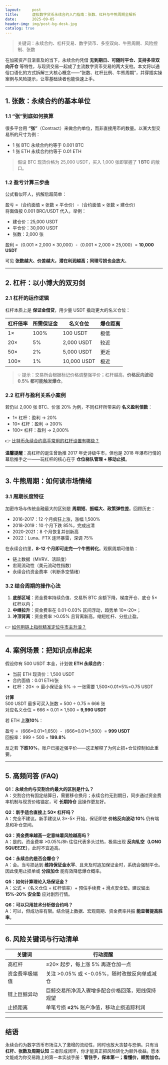 ```yaml
---
layout:     post
title:      虚拟数字货币永续合约入门指南：张数、杠杆与牛熊周期全解析
date:       2025-09-05
header-img: img/post-bg-desk.jpg
catalog: true
---
```


> 关键词：永续合约、杠杆交易、数字货币、多空双向、牛熊周期、风险控制、张数

在加密资产日渐普及的当下，永续合约凭借 **无到期日、可随时平仓、支持多空双向开仓** 等特性，与现货交易一起成了主流数字货币交易的两大支柱。本文将以通俗口语化的方式拆解三大核心概念——“张数、杠杆比例、牛熊周期”，并穿插实操案例与风险提示，让零基础读者也能快速上手。

---

## 1. 张数：永续合约的基本单位

### 1.1 “张”到底如何换算
很多平台用 **“张”**（Contract）来做合约单位，而非直接用币的数量。以某大型交易所的尺寸为例：

- 1 张 BTC 永续合约约等于 0.001 BTC  
- 1 张 ETH 永续合约约等于 0.01 ETH  

> 假设 BTC 现货价格为 25,000 USDT，买入 1,000 张即掌握了 **1 BTC** 的敞口。

### 1.2 盈亏计算三步曲
公式看似吓人，拆解后超简单：

盈亏 =（合约面值 × 张数 × 平仓价）-（合约面值 × 张数 × 建仓价）  
将面值按 0.001 BRC/USDT 代入，举例：

- 建仓价：25,000 USDT  
- 平仓价：30,000 USDT  
- 张数：2,000 张  

盈利 =（0.001 × 2,000 × 30,000）-（0.001 × 2,000 × 25,000）= **10,000 USDT**  

可见 **张数越大、价差越大，潜在利润越高；同理亏损也会放大**。

---

## 2. 杠杆：以小博大的双刃剑

### 2.1 杠杆的运作逻辑
杠杆本质上是 **保证金借贷**，用少量 USDT 撬动更大的名义仓位：

| 杠杆倍率 | 所需保证金 | 名义仓位 | 爆仓距离 |
|----------|------------|----------|----------|
| 1×       | 100%       | 100 USDT | 极低     |
| 20×      | 5%         | 2,000 USDT | 较近     |
| 50×      | 2%         | 5,000 USDT | 更近     |
| 100×     | 1%         | 10,000 USDT | 极近     |

> 💡 提示：交易所会根据标记价格调整强平价；杠杆越高，**价格反向波动 0.5% 都可能触发爆仓**。

### 2.2 杠杆与盈利关系小案例
若仍以 2,000 张 BTC、价涨 20% 为例，不同杠杆所带来的 **名义盈利倍数**：

- 1× 杠杆：盈利 → 20%  
- 10× 杠杆：盈利 → 200%  
- 100× 杠杆：盈利 → 2,000%  

👉 [比特币永续合约高手常用的杠杆设置有哪些？](https://okxdog.com/)

**温馨提醒**：高杠杆的诞生曾助推 2017 年史诗级牛市，但也是 2018 年瀑布行情的幕后推手之一——玩杠杆的核心在于 **仓位梯队管理 + 移动止损**。

---

## 3. 牛熊周期：如何读市场情绪

### 3.1 周期长度特征
加密市场与传统金融最大的区别是 **周期短、振幅大、政策弹性差**。回顾历史：

- 2016-2017：12 个月疯狂上涨，涨幅 1,500%  
- 2018-2019：10 个月下跌 85%，完成出清  
- 2020-2021：8 个月恢复并创新高  
- 2022：Luna、FTX 连环暴雷，深调 75%  

在永续合约里，**8-12 个月即可走完一个牛熊转化**。观察周期可借助：

- 链上数据（MVRV、活跃度）
- 宏观流动性（美元流动性指数）
- 永续合约资金费率（判断多空情绪）

### 3.2 结合周期的操作心法
1. **底部区域**：资金费率持续负值、交易所 BTC 余额下降，梯度开仓、底仓 5× 杠杆以内；  
2. **中继拉升**：资金费率在 0.01-0.03% 区间浮动，趋势单 10×-20×；  
3. **冲顶背离**：资金费率 >0.05% 且背离新高，缩短杠杆、分批止盈。  

👉 [如何用链上指标精准定位牛市主升浪？](https://okxdog.com/)

---

## 4. 案例场景：把知识点串起来

假设你有 500 USDT 本金，计划做 **ETH 永续合约**：

- 当前 ETH 现货价：1,500 USDT  
- 合约面值：0.01 ETH/张  
- 杠杆：20× → 最小保证金 5% → 一张需要 1,500×0.01×5%=0.75 USDT  

**计算**  
500 USDT 最多可买入张数 = 500 ÷ 0.75 ≈ 666 张  
对应名义仓位 = 666 × 0.01 × 1,500 = **9,990 USDT**  

若 ETH **上涨10%**：

盈亏 =（666×0.01×1,650）-（666×0.01×1,500）= **999 USDT**  
回报率：999 ÷ 500 = **199.8%**

反之若 **下跌10%**，账户已接近强平价——这正解释了为何止损+仓位控制如此重要。

---

## 5. 高频问答 (FAQ)

**Q1：永续合约与交割合约最大的区别是什么？**  
A：交割合约有固定结算日，需要移仓换月；永续合约无到期日，同步通过资金费率机制与现货价格锚定，可 **长期持仓** 且操作更友好。

**Q2：新手适合直接上 50× 杠杆吗？**  
A：完全不建议。新手建议从 3×-5× 开始，保证即使 **价格反向波动 10%** 仍有喘息和补仓空间。

**Q3：资金费率越高一定意味着风险越高吗？**  
A：是的。资金费率 >0.05%/8h 往往代表多头过热，极易出现 **反向轧空（LONG SQUEEZE）**，此时不宜追高。

**Q4：永续合约是否会爆仓？**  
A：会。当亏损达到 **维持保证金水平**、且未及时追加保证金时，系统会强制平仓。因此使用止损单或 **分段加仓** 能有效降低爆仓概率。

**Q5：如何计算理论入场保证金？**  
A：公式 =（名义仓位 ÷ 杠杆倍率）+ 预估手续费 + 滑点安全垫。建议留出 **15%-20% 安全垫** 应对剧烈行情。

**Q6：可以只用技术分析做合约吗？**  
A：可以，但成功率有限。结合链上数据、宏观周期、资金费率共振 **能显著提高胜率**。

---

## 6. 风险关键词与行动清单

| 关键词           | 行动提醒                                      |
|------------------|-----------------------------------------------|
| 高杠杆           | ≤20× 起步，每上涨 5% 再逐仓加一点               |
| 资金费率极端值   | 关注 >0.05% 或 <-0.05%，随时改做反向单或减仓     |
| 链上巨鲸异动     | 巨鲸交易所净流入骤增多配合价格回落，短线保持观望 |
| 止损距离         | 单笔亏损 **≤2%** 账户净值，移动止损追踪利润       |

---

## 结语

永续合约为数字货币市场注入了激增的流动性，同时也放大贪婪与恐惧。只有当 **杠杆、张数及周期认知** 三者形成闭环，你才能真正把风险转化为额外收益。愿本文能成为你交易路上的第一本实战手册：**管住手，保本第一；看懂价，顺势加仓。**